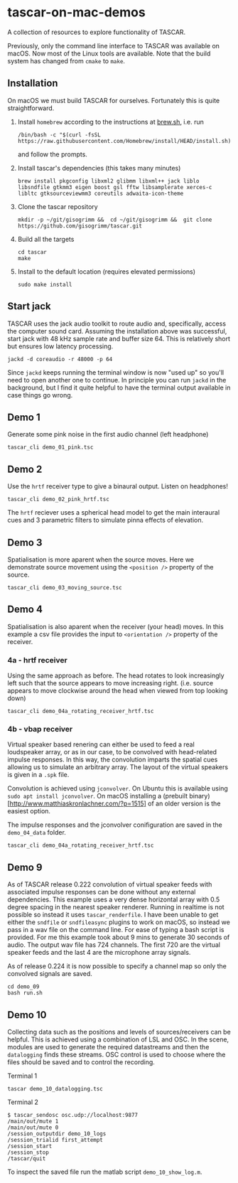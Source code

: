 # tascar-on-mac-demos
A collection of resources to explore functionality of TASCAR.

Previously, only the command line interface to TASCAR was available on macOS.  Now most of the Linux tools are available.  Note that the build system has changed from `cmake` to `make`.

## Installation

On macOS we must build TASCAR for ourselves. Fortunately this is quite straightforward. 

1. Install `homebrew` according to the instructions at [brew.sh](http://https://brew.sh/), i.e. run

    ```
    /bin/bash -c "$(curl -fsSL https://raw.githubusercontent.com/Homebrew/install/HEAD/install.sh)"
    ```
    
    and follow the prompts.

1. Install tascar's dependencies (this takes many minutes)

    ```
    brew install pkgconfig libxml2 glibmm libxml++ jack liblo libsndfile gtkmm3 eigen boost gsl fftw libsamplerate xerces-c libltc gtksourceviewmm3 coreutils adwaita-icon-theme
    ``` 

1. Clone the tascar repository

    ```
    mkdir -p ~/git/gisogrimm &&  cd ~/git/gisogrimm &&  git clone https://github.com/gisogrimm/tascar.git
    ```

1. Build all the targets

    ```
    cd tascar
    make
    ``` 

1. Install to the default location (requires elevated permissions)

    ```
    sudo make install
    ```


## Start jack

TASCAR uses the jack audio toolkit to route audio and, specifically, access the computer sound card.  Assuming the installation above was successful, start jack with 48 kHz sample rate and buffer size 64.  This is relatively short but ensures low latency processing.

```
jackd -d coreaudio -r 48000 -p 64
```

Since `jackd` keeps running the terminal window is now "used up" so you'll need to open another one to continue.  In principle you can run `jackd` in the background, but I find it quite helpful to have the terminal output available in case things go wrong.

## Demo 1

Generate some pink noise in the first audio channel (left headphone)
```
tascar_cli demo_01_pink.tsc
```


## Demo 2
Use the `hrtf` receiver type to give a binaural output. Listen on headphones!

```
tascar_cli demo_02_pink_hrtf.tsc
```
The `hrtf` reciever uses a spherical head model to get the main interaural cues and 3 parametric filters to simulate pinna effects of elevation.


## Demo 3
Spatialisation is more aparent when the source moves. Here we demonstrate source movement using the `<position />` property of the source.

```
tascar_cli demo_03_moving_source.tsc
```

## Demo 4

Spatialisation is also aparent when the receiver (your head) moves.  In this example a csv file provides the input to `<orientation />` property of the receiver.

### 4a - hrtf receiver

Using the same approach as before. The head rotates to look increasingly left such that the source appears to move increasing right. (i.e. source appears to move clockwise around the head when viewed from top looking down)

```
tascar_cli demo_04a_rotating_receiver_hrtf.tsc
```

### 4b - vbap receiver

Virtual speaker based renering can either be used to feed a real loudspeaker array, or as in our case, to be convolved with head-related impulse responses.  In this way, the convolution imparts the spatial cues allowing us to simulate an arbitrary array.  The layout of the virtual speakers is given in a `.spk` file.

Convolution is achieved using `jconvolver`. On Ubuntu this is available using `sudo apt install jconvolver`.  On macOS installing a (prebuilt binary)[http://www.matthiaskronlachner.com/?p=1515] of an older version is the easiest option.

The impulse responses and the jconvolver conifiguration are saved in the `demo_04_data` folder. 


```
tascar_cli demo_04a_rotating_receiver_hrtf.tsc
```


## Demo 9
As of TASCAR release 0.222 convolution of virtual speaker feeds with associated impulse responses can be done without any external dependencies. This example uses a very dense horizontal array with 0.5 degree spacing in the nearest speaker renderer.  Running in realtime is not possible so instead it uses `tascar_renderfile`. I have been unable to get either the `sndfile` or `sndfileasync` plugins to work on macOS, so instead we pass in a wav file on the command line.  For ease of typing a bash script is provided.  For me this example took about 9 mins to generate 30 seconds of audio.  The output wav file has 724 channels. The first 720 are the virtual speaker feeds and the last 4 are the microphone array signals.

As of release 0.224 it is now possible to specify a channel map so only the convolved signals are saved.

```
cd demo_09
bash run.sh
```

## Demo 10
Collecting data such as the positions and levels of sources/receivers can be helpful.  This is achieved using a combination of LSL and OSC.  In the scene, modules are used to generate the required datastreams and then the `datalogging` finds these streams.  OSC control is used to choose where the files should be saved and to control the recording.

Terminal 1

```
tascar demo_10_datalogging.tsc
```

Terminal 2

```
$ tascar_sendosc osc.udp://localhost:9877
/main/out/mute 1
/main/out/mute 0
/session_outputdir demo_10_logs
/session_trialid first_attempt
/session_start
/session_stop
/tascar/quit
```

To inspect the saved file run the matlab script `demo_10_show_log.m`.
